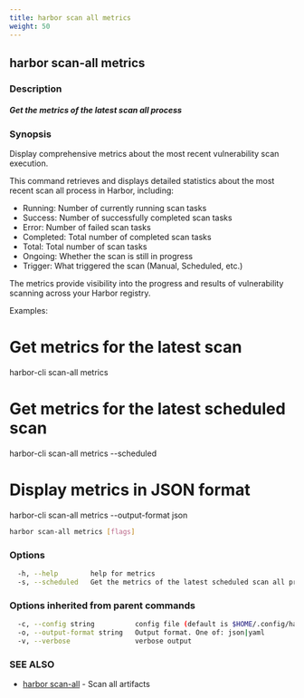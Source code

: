 ```yaml
---
title: harbor scan all metrics
weight: 50
---
```

## harbor scan-all metrics

### Description

##### Get the metrics of the latest scan all process

### Synopsis

Display comprehensive metrics about the most recent vulnerability scan execution.

This command retrieves and displays detailed statistics about the most recent scan all 
process in Harbor, including:

- Running: Number of currently running scan tasks
- Success: Number of successfully completed scan tasks
- Error: Number of failed scan tasks
- Completed: Total number of completed scan tasks
- Total: Total number of scan tasks
- Ongoing: Whether the scan is still in progress
- Trigger: What triggered the scan (Manual, Scheduled, etc.)

The metrics provide visibility into the progress and results of vulnerability scanning across your Harbor registry.

Examples:
  # Get metrics for the latest scan
  harbor-cli scan-all metrics

  # Get metrics for the latest scheduled scan
  harbor-cli scan-all metrics --scheduled

  # Display metrics in JSON format
  harbor-cli scan-all metrics --output-format json

```sh
harbor scan-all metrics [flags]
```

### Options

```sh
  -h, --help        help for metrics
  -s, --scheduled   Get the metrics of the latest scheduled scan all process
```

### Options inherited from parent commands

```sh
  -c, --config string          config file (default is $HOME/.config/harbor-cli/config.yaml)
  -o, --output-format string   Output format. One of: json|yaml
  -v, --verbose                verbose output
```

### SEE ALSO

* [harbor scan-all](harbor-scan-all.md)	 - Scan all artifacts

